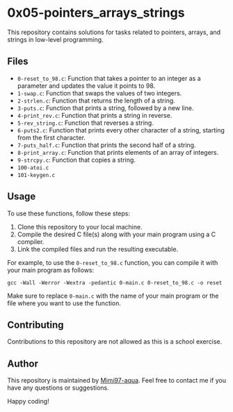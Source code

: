# 0x05-pointers_arrays_strings

This repository contains solutions for tasks related to pointers, arrays, and strings in low-level programming.

## Files

- `0-reset_to_98.c`: Function that takes a pointer to an integer as a parameter and updates the value it points to 98.
- `1-swap.c`: Function that swaps the values of two integers.
- `2-strlen.c`: Function that returns the length of a string.
- `3-puts.c`: Function that prints a string, followed by a new line.
- `4-print_rev.c`: Function that prints a string in reverse.
- `5-rev_string.c`: Function that reverses a string.
- `6-puts2.c`: Function that prints every other character of a string, starting from the first character.
- `7-puts_half.c`: Function that prints the second half of a string.
- `8-print_array.c`: Function that prints elements of an array of integers.
- `9-strcpy.c`: Function that copies a string.
- `100-atoi.c`
- `101-keygen.c`

## Usage

To use these functions, follow these steps:

1. Clone this repository to your local machine.
2. Compile the desired C file(s) along with your main program using a C compiler.
3. Link the compiled files and run the resulting executable.

For example, to use the `0-reset_to_98.c` function, you can compile it with your main program as follows:

```gcc -Wall -Werror -Wextra -pedantic 0-main.c 0-reset_to_98.c -o reset```

Make sure to replace `0-main.c` with the name of your main program or the file where you want to use the function.

## Contributing

Contributions to this repository are not allowed as this is a school exercise.

## Author

This repository is maintained by [Mimi97-aqua](https://github.com/Mimi97-aqua). Feel free to contact me if you have any questions or suggestions.

Happy coding!
